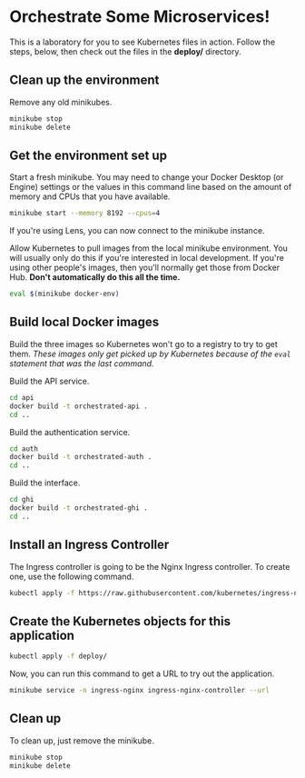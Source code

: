 # Orchestrate Some Microservices!

This is a laboratory for you to see Kubernetes files in action. Follow the
steps, below, then check out the files in the **deploy/** directory. 

## Clean up the environment

Remove any old minikubes.

```sh
minikube stop
minikube delete
```

## Get the environment set up

Start a fresh minikube. You may need to change your Docker Desktop (or Engine)
settings or the values in this command line based on the amount of memory and
CPUs that you have available.

```sh
minikube start --memory 8192 --cpus=4
```

If you're using Lens, you can now connect to the minikube instance.

Allow Kubernetes to pull images from the local minikube environment. You will usually only do this if you're interested in local development. If you're using other people's images, then you'll normally get those from Docker Hub. **Don't automatically do this all the time.**

```sh
eval $(minikube docker-env)
```

## Build local Docker images

Build the three images so Kubernetes won't go to a registry to try to get them.
_These images only get picked up by Kubernetes because of the `eval` statement that was the last command._

Build the API service.

```sh
cd api
docker build -t orchestrated-api .
cd ..
```

Build the authentication service.

```sh
cd auth
docker build -t orchestrated-auth .
cd ..
```

Build the interface.

```sh
cd ghi
docker build -t orchestrated-ghi .
cd ..
```

## Install an Ingress Controller

The Ingress controller is going to be the Nginx Ingress controller. To create
one, use the following command.

```sh
kubectl apply -f https://raw.githubusercontent.com/kubernetes/ingress-nginx/controller-v0.44.0/deploy/static/provider/cloud/deploy.yaml
```

## Create the Kubernetes objects for this application

```sh
kubectl apply -f deploy/
```

Now, you can run this command to get a URL to try out the application.

```sh
minikube service -n ingress-nginx ingress-nginx-controller --url
```

## Clean up

To clean up, just remove the minikube.

```sh
minikube stop
minikube delete
```
